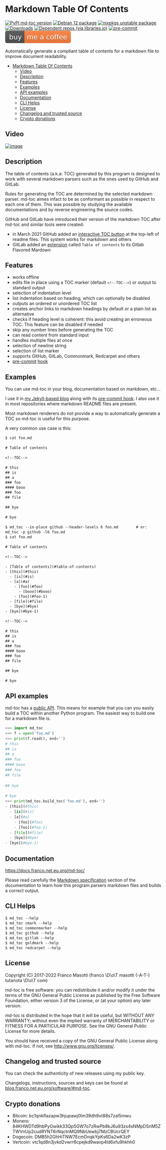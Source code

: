 # Markdown Table Of Contents

[![PyPI md-toc version](https://img.shields.io/pypi/v/md-toc.svg)](https://pypi.org/project/md-toc/)
[![Debian 12 package](https://repology.org/badge/version-for-repo/debian_12/md-toc.svg)](https://repology.org/project/md-toc/versions)
[![nixpkgs unstable package](https://repology.org/badge/version-for-repo/nix_unstable/python:md-toc.svg)](https://repology.org/project/python:md-toc/versions)
[![Downloads](https://pepy.tech/badge/md-toc)](https://pepy.tech/project/md-toc)
[![Dependent repos (via libraries.io)](https://img.shields.io/librariesio/dependent-repos/pypi/md-toc.svg)](https://libraries.io/pypi/md-toc/dependents)
[![pre-commit](https://img.shields.io/badge/pre--commit-enabled-brightgreen?logo=pre-commit&logoColor=white)](https://github.com/pre-commit/pre-commit)
[![Buy me a coffee](assets/buy_me_a_coffee.svg)](https://buymeacoff.ee/frnmst)

Automatically generate a compliant table of contents for a markdown file
to improve document readability.

<!--TOC-->

- [Markdown Table Of Contents](#markdown-table-of-contents)
  - [Video](#video)
  - [Description](#description)
  - [Features](#features)
  - [Examples](#examples)
  - [API examples](#api-examples)
  - [Documentation](#documentation)
  - [CLI Helps](#cli-helps)
  - [License](#license)
  - [Changelog and trusted source](#changelog-and-trusted-source)
  - [Crypto donations](#crypto-donations)

<!--TOC-->

## Video

[![image](https://asciinema.org/a/452384.png)](https://asciinema.org/a/452384)

## Description

The table of contents (a.k.a: TOC) generated by this program is designed
to work with several markdown parsers such as the ones used by GitHub
and GitLab.

Rules for generating the TOC are determined by the selected markdown
parser. md-toc aimes infact to be as conformant as possible in respect
to each one of them. This was possible by studying the available
documentations and by reverse engineering the source codes.

GitHub and GitLab have introduced their version of the markdown TOC
after md-toc and similar tools were created:

- in March 2021 GitHub added an
  [interactive TOC button](https://github.blog/changelog/2021-04-13-table-of-contents-support-in-markdown-files/)
  at the top-left of readme files. This system works for markdown and others
- GitLab added an [extension](https://docs.gitlab.com/ee/user/markdown.html#table-of-contents)
  called `Table of contents` to its Gitlab Flavored Mardown

## Features

- works offline
- edits file in place using a TOC marker (default `<!--TOC-->`) or
  output to standard output
- selection of indentation level
- list indentation based on heading, which can optionally be disabled
- outputs an ordered or unordered TOC list
- creates anchor links to markdown headings by default or a plain list
  as alternative
- checks if heading level is coherent: this avoid creating an
  erroneous TOC. This feature can be disabled if needed
- skip any number lines before generating the TOC
- can read content from standard input
- handles multiple files at once
- selection of newline string
- selection of list marker
- supports GitHub, GitLab, Commonmark, Redcarpet and others
- [pre-commit](https://pre-commit.com/)
  [hook](https://docs.franco.net.eu.org/md-toc/pre_commit_hook.html)

## Examples

You can use md-toc in your blog, documentation based on markdown,
etc...

I use it in [my Jekyll-based blog](https://blog.franco.net.eu.org/)
along with its
[pre-commit hook](https://software.franco.net.eu.org/frnmst/blog/src/branch/master/.pre-commit-config.yaml).
I also use it in most repositories where markdown README files are
present.

Most markdown renderers do not provide a way to automatically generate a
TOC so md-toc is useful for this purpose.

A very common use case is this:

```shell
$ cat foo.md

# Table of contents

<!--TOC-->

# this
## is
## a
### foo
#### booo
### foo
## file

## bye

# bye

$ md_toc --in-place github --header-levels 6 foo.md        # or: md_toc -p github -l6 foo.md
$ cat foo.md

# Table of contents

<!--TOC-->

- [Table of contents](#table-of-contents)
- [this](#this)
  - [is](#is)
  - [a](#a)
    - [foo](#foo)
      - [booo](#booo)
    - [foo](#foo-1)
  - [file](#file)
  - [bye](#bye)
- [bye](#bye-1)

<!--TOC-->

# this
## is
## a
### foo
#### booo
### foo
## file

## bye

# bye
```

## API examples

md-toc has a
[public API](https://docs.franco.net.eu.org/md-toc/api.html).
This means for example that you can you easily build a TOC within another Python
program. The easiest way to build one for a markdown file is:

```python
>>> import md_toc
>>> f = open('foo.md')
>>> print(f.read(), end='')
# this
## is
## a
### foo
#### booo
### foo
## file

## bye

# bye
>>> print(md_toc.build_toc('foo.md'), end='')
- [this](#this)
  - [is](#is)
  - [a](#a)
    - [foo](#foo)
    - [foo](#foo-1)
  - [file](#file)
  - [bye](#bye)
- [bye](#bye-1)
```

## Documentation

<https://docs.franco.net.eu.org/md-toc/>

Please read carefully the
[Markdown specification](https://docs.franco.net.eu.org/md-toc/markdown_specification.html)
section of the documentation to learn how this program parsers markdown
files and builds a correct output.

## CLI Helps

```shell
$ md_toc --help
$ md_toc cmark --help
$ md_toc commonmarker --help
$ md_toc github --help
$ md_toc gitlab --help
$ md_toc goldmark --help
$ md_toc redcarpet --help
```

## License

Copyright (C) 2017-2022 Franco Masotti (franco \D\o\T masotti {-A-T-} tutanota \D\o\T com)

md-toc is free software: you can redistribute it and/or modify it under
the terms of the GNU General Public License as published by the Free
Software Foundation, either version 3 of the License, or (at your
option) any later version.

md-toc is distributed in the hope that it will be useful, but WITHOUT
ANY WARRANTY; without even the implied warranty of MERCHANTABILITY or
FITNESS FOR A PARTICULAR PURPOSE. See the GNU General Public License for
more details.

You should have received a copy of the GNU General Public License along
with md-toc. If not, see <http://www.gnu.org/licenses/>.

## Changelog and trusted source

You can check the authenticity of new releases using my public key.

Changelogs, instructions, sources and keys can be found at
[blog.franco.net.eu.org/software/#md-toc](https://blog.franco.net.eu.org/software/#md-toc).

## Crypto donations

- Bitcoin: bc1qnkflazapw3hjupawj0lm39dh9xt88s7zal5mwu
- Monero: 84KHWDTd9hbPyGwikk33Qp5GW7o7zRwPb8kJ6u93zs4sNMpDSnM5ZTWVnUp2cudRYNT6rNqctnMQ9NbUewbj7MzCBUcrQEY
- Dogecoin: DMB5h2GhHiTNW7EcmDnqkYpKs6Da2wK3zP
- Vertcoin: vtc1qd8n3jvkd2vwrr6cpejkd9wavp4ld6xfu9hkhh0
